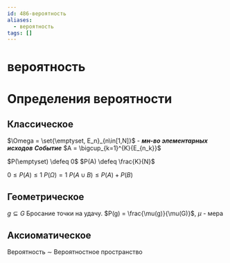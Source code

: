 ```yaml
---
id: 486-вероятность
aliases:
  - вероятность
tags: []
---
```

# вероятность

# Определения вероятности

## Классическое

$\Omega = \set{\emptyset, E_n}_{n\in[1,N]}$ - **_мн-во элементарных исходов_**
**_Событие_** $A = \bigcup_{k=1}^{K}{E_{n_k}}$

$P(\emptyset) \defeq 0$
$P(A) \defeq \frac{K}{N}$

$0 \le P(A) \le 1$
$P(\Omega) = 1$
$P(A \cup B) \le P(A) + P(B)$

## Геометрическое

$g \subseteq G$
Бросание точки на удачу.
$P(g) = \frac{\mu(g)}{\mu(G)}$, $\mu$ - мера

## Аксиоматическое

Вероятность $\sim$ Вероятностное пространство
